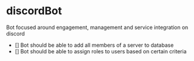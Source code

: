 # discordBot
Bot focused around engagement, management and service integration on discord


- [] Bot should be able to add all members of a server to database
- [] Bot should be able to assign roles to users based on certain criteria
